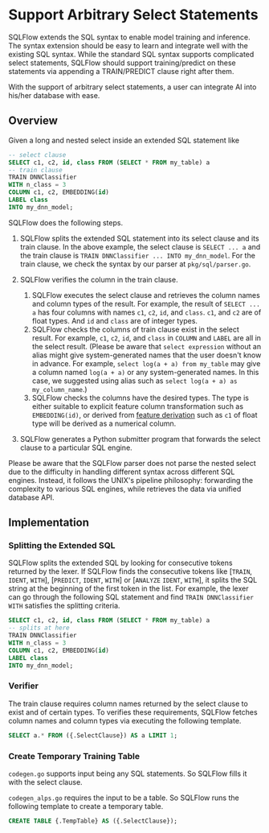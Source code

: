 # Support Arbitrary Select Statements

SQLFlow extends the SQL syntax to enable model training and inference. The syntax extension should be easy to learn and integrate well with the existing SQL syntax. While the standard SQL syntax supports complicated select statements, SQLFlow should support training/predict on these statements via appending a TRAIN/PREDICT clause right after them.

With the support of arbitrary select statements, a user can integrate AI into his/her database with ease.

## Overview

Given a long and nested select inside an extended SQL statement like

```sql
-- select clause
SELECT c1, c2, id, class FROM (SELECT * FROM my_table) a
-- train clause
TRAIN DNNClassifier
WITH n_class = 3
COLUMN c1, c2, EMBEDDING(id)
LABEL class
INTO my_dnn_model;
```

SQLFlow does the following steps.

1. SQLFlow splits the extended SQL statement into its select clause and its train clause. In the above example, the select clause is `SELECT ... a` and the train clause is `TRAIN DNNClassifier ... INTO my_dnn_model`. For the train clause, we check the syntax by our parser at `pkg/sql/parser.go`.

1. SQLFlow verifies the column in the train clause.
    1. SQLFlow executes the select clause and retrieves the column names and column types of the result. For example, the result of `SELECT ... a` has four columns with names `c1`, `c2`, `id`, and `class`. `c1`, and `c2` are of float types. And `id` and `class` are of integer types.
    1. SQLFlow checks the columns of train clause exist in the select result. For example, `c1`, `c2`, `id`, and `class` in `COLUMN` and `LABEL` are all in the select result. (Please be aware that `select expression` without an alias might give system-generated names that the user doesn't know in advance. For example, `select log(a + a) from my_table` may give a column named `log(a + a)` or any system-generated names. In this case, we suggested using alias such as `select log(a + a) as my_column_name`.)
    1. SQLFlow checks the columns have the desired types. The type is either suitable to explicit feature column transformation such as `EMBEDDING(id)`, or derived from [feature derivation](feature_derivation.md) such as `c1` of float type will be derived as a numerical column.

1. SQLFlow generates a Python submitter program that forwards the select clause to a particular SQL engine.

Please be aware that the SQLFlow parser does not parse the nested select due to the difficulty in handling different syntax across different SQL engines. Instead, it follows the UNIX's pipeline philosophy: forwarding the complexity to various SQL engines, while retrieves the data via unified database API.

## Implementation

### Splitting the Extended SQL

SQLFlow splits the extended SQL by looking for consecutive tokens returned by the lexer. If SQLFlow finds the consecutive tokens like [`TRAIN`, `IDENT`, `WITH`], [`PREDICT`, `IDENT`, `WITH`] or [`ANALYZE` `IDENT`, `WITH`], it splits the SQL string at the beginning of the first token in the list. For example, the lexer can go through the following SQL statement and find `TRAIN DNNClassifier WITH` satisfies the splitting criteria.

```sql
SELECT c1, c2, id, class FROM (SELECT * FROM my_table) a
-- splits at here
TRAIN DNNClassifier
WITH n_class = 3
COLUMN c1, c2, EMBEDDING(id)
LABEL class
INTO my_dnn_model;
```

### Verifier

The train clause requires column names returned by the select clause to exist and of certain types. To verifies these requirements, SQLFlow fetches column names and column types via executing the following template.

```SQL
SELECT a.* FROM ({.SelectClause}) AS a LIMIT 1;
```

### Create Temporary Training Table

`codegen.go` supports input being any SQL statements. So SQLFlow fills it with the select clause.

`codegen_alps.go` requires the input to be a table. So SQLFlow runs the following template to create a temporary table.

```SQL
CREATE TABLE {.TempTable} AS ({.SelectClause});
```
